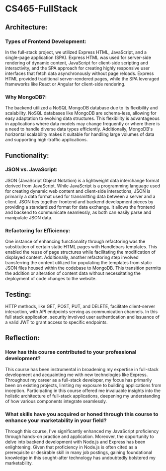 # CS465-FullStack

## Architecture:

### Types of Frontend Development: 
In the full-stack project, we utilized Express HTML, JavaScript, and a single-page application (SPA). Express HTML was used for server-side rendering of dynamic content, JavaScript for client-side scripting and interactivity, and the SPA approach for creating highly responsive user interfaces that fetch data asynchronously without page reloads. Express HTML provided traditional server-rendered pages, while the SPA leveraged frameworks like React or Angular for client-side rendering.
### Why MongoDB?: 
The backend utilized a NoSQL MongoDB database due to its flexibility and scalability. NoSQL databases like MongoDB are schema-less, allowing for easy adaptation to evolving data structures. This flexibility is advantageous in applications where data models may change frequently or where there is a need to handle diverse data types efficiently. Additionally, MongoDB's horizontal scalability makes it suitable for handling large volumes of data and supporting high-traffic applications.

## Functionality:

### JSON vs. JavaScript: 
JSON (JavaScript Object Notation) is a lightweight data interchange format derived from JavaScript. While JavaScript is a programming language used for creating dynamic web content and client-side interactions, JSON is primarily a data format used for transmitting data between a server and a client. JSON ties together frontend and backend development pieces by providing a standardized format for data exchange. It allows the frontend and backend to communicate seamlessly, as both can easily parse and manipulate JSON data.
### Refactoring for Efficiency: 
One instance of enhancing functionality through refactoring was the substitution of certain static HTML pages with Handlebars templates. This enabled the reuse of page structures while facilitating the modification of displayed content. Additionally, another refactoring step involved transferring the content utilized for populating the templates from static JSON files housed within the codebase to MongoDB. This transition permits the addition or alteration of content data without necessitating the deployment of code changes to the website.

## Testing:
HTTP methods, like GET, POST, PUT, and DELETE, facilitate client-server interaction, with API endpoints serving as communication channels. In this full stack application, security involved user authentication and issuance of a valid JWT to grant access to specific endpoints.

## Reflection:
### How has this course contributed to your professional development?

This course has been instrumental in broadening my expertise in full-stack development and acquainting me with new technologies like Express. Throughout my career as a full-stack developer, my focus has primarily been on existing projects, limiting my exposure to building applications from inception. Participating in this course offered me invaluable insights into the holistic architecture of full-stack applications, deepening my understanding of how various components integrate seamlessly.

### What skills have you acquired or honed through this course to enhance your marketability in your field?

Through this course, I've significantly enhanced my JavaScript proficiency through hands-on practice and application. Moreover, the opportunity to delve into backend development with Node.js and Express has been enlightening. Given that proficiency in Node.js is often cited as a prerequisite or desirable skill in many job postings, gaining foundational knowledge in this sought-after technology has undoubtedly bolstered my marketability.

